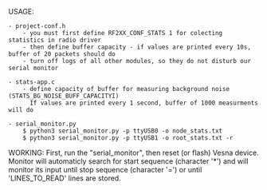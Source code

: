 USAGE:
    
    - project-conf.h 
        - you must first define RF2XX_CONF_STATS 1 for colecting statistics in radio driver
        - then define buffer capacity - if values are printed every 10s, buffer of 20 packets should do
        - turn off logs of all other modules, so they do not disturb our serial monitor

    - stats-app.c
        - define capacity of buffer for measuring background noise (STATS_BG_NOISE_BUFF_CAPACITYI)
          If values are printed every 1 second, buffer of 1000 measurments will do

    - serial_monitor.py
        $ python3 serial_monitor.py -p ttyUSB0 -o node_stats.txt
        $ python3 serial_monitor.py -p ttyUSB1 -o root_stats.txt -r

WORKING: 
    First, run the "serial_monitor", then reset (or flash) Vesna device. Monitor will automaticly search
    for start sequence (character '*') and will monitor its input until stop sequence (character '=') 
    or until 'LINES_TO_READ' lines are stored.